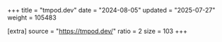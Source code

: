 +++
title = "tmpod.dev"
date = "2024-08-05"
updated = "2025-07-27"
weight = 105483

[extra]
source = "https://tmpod.dev/"
ratio = 2
size = 103
+++

